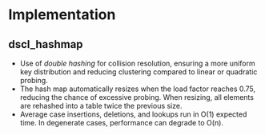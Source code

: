 # Implementation

## dscl_hashmap
- Use of *double hashing* for collision resolution, ensuring a more uniform key 
distribution and reducing clustering compared to linear or quadratic probing.
- The hash map automatically resizes when the load factor reaches 0.75, reducing 
the chance of excessive probing. When resizing, all elements are rehashed into a 
table twice the previous size.
- Average case insertions, deletions, and lookups run in O(1) expected time. In 
degenerate cases, performance can degrade to O(n).

